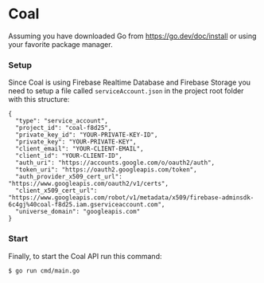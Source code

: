 # Coal
Assuming you have downloaded Go from https://go.dev/doc/install or using your favorite package manager.

### Setup
Since Coal is using Firebase Realtime Database and Firebase Storage you need to setup a file called ```serviceAccount.json``` in the project root folder with this structure:

```
{
  "type": "service_account",
  "project_id": "coal-f8d25",
  "private_key_id": "YOUR-PRIVATE-KEY-ID",
  "private_key": "YOUR-PRIVATE-KEY",
  "client_email": "YOUR-CLIENT-EMAIL",
  "client_id": "YOUR-CLIENT-ID",
  "auth_uri": "https://accounts.google.com/o/oauth2/auth",
  "token_uri": "https://oauth2.googleapis.com/token",
  "auth_provider_x509_cert_url": "https://www.googleapis.com/oauth2/v1/certs",
  "client_x509_cert_url": "https://www.googleapis.com/robot/v1/metadata/x509/firebase-adminsdk-6c4gj%40coal-f8d25.iam.gserviceaccount.com",
  "universe_domain": "googleapis.com"
}

```

### Start
Finally, to start the Coal API run this command:
```
$ go run cmd/main.go
```

